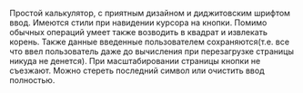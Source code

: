 Простой калькулятор, с приятным дизайном и диджитовским шрифтом ввод. Имеются стили при навидении курсора на кнопки.
Помимо обычных операций умеет также возводить в квадрат и извлекать корень.
Также данные введенные пользователем сохраняются(т.е. все что ввел пользователь даже до вычисления при перезагрузке страницы никуда не денется).
При масштабировании страницы кнопки не съезжают.
Можно стереть последний символ или очистить ввод полностью.
